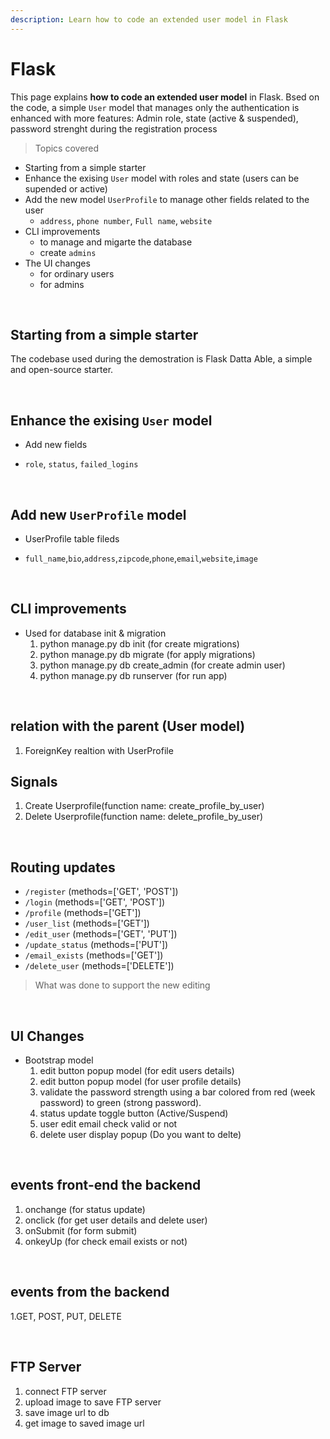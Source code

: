 ```yaml
---
description: Learn how to code an extended user model in Flask
---
```


# Flask

This page explains **how to code an extended user model** in Flask. Bsed on the code, a simple `User` model that manages only the authentication is enhanced with more features: Admin role, state (active & suspended), password strenght during the registration process

> Topics covered

* Starting from a simple starter
* Enhance the exising `User` model with roles and state (users can be supended or active)
* Add the new model `UserProfile` to manage other fields related to the user
  - `address`, `phone number`, `Full name`, `website`
* CLI improvements
  - to manage and migarte the database
  - create `admins`   
* The UI changes 
  - for ordinary users
  - for admins

<br />

## Starting from a simple starter 

The codebase used during the demostration is Flask Datta Able, a simple and open-source starter. 

<br />

## Enhance the exising `User` model
  * Add  new fields
  - `role`, `status`, `failed_logins`
<br />

## Add new `UserProfile` model
  * UserProfile table fileds
  - `full_name`,`bio`,`address`,`zipcode`,`phone`,`email`,`website`,`image`

<br />

## CLI improvements
  - Used for database init & migration
    1. python manage.py db init (for create migrations)
    2. python manage.py db migrate (for apply migrations)
    3. python manage.py db create_admin (for create admin user)
    2. python manage.py db runserver (for run app)

<br />

## relation with the parent (User model)
  1. ForeignKey realtion with UserProfile

## Signals
  1. Create Userprofile(function name: create_profile_by_user)
  2. Delete Userprofile(function name: delete_profile_by_user)

<br/>

## Routing updates
  - `/register`  (methods=['GET', 'POST'])
  - `/login`  (methods=['GET', 'POST'])
  - `/profile`  (methods=['GET'])
  - `/user_list` (methods=['GET'])
  - `/edit_user` (methods=['GET', 'PUT'])
  - `/update_status` (methods=['PUT'])
  - `/email_exists` (methods=['GET'])
  - `/delete_user` (methods=['DELETE'])

> What was done to support the new editing 

<br />

## UI Changes 
* Bootstrap model
    1. edit button popup model (for edit users details)
    2. edit button popup model (for user profile details)
    3. validate the password strength using a bar colored from red (week password) to green (strong password).
    4. status update toggle button (Active/Suspend)
    5. user edit email check valid or not
    6. delete user display popup (Do you want to delte)


<br/>

## events front-end the backend
  1. onchange (for status update)
  2. onclick (for get user details and delete user)
  3. onSubmit (for form submit)
  4. onkeyUp (for check email exists or not)

<br/>

## events from the backend
  1.GET, POST, PUT, DELETE

<br/>

## FTP Server
 1. connect FTP server 
 2. upload image to save FTP server
 3. save image url to db
 4. get image to saved image url 
